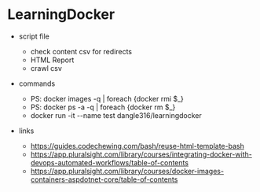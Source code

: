 # LearningDocker
- script file
	- check content csv for redirects
	- HTML Report
	- crawl csv



- commands
	- PS: docker images -q | foreach {docker rmi $_}
	- PS: docker ps -a -q | foreach {docker rm $_}
	- docker run -it --name test dangle316/learningdocker


- links
	- https://guides.codechewing.com/bash/reuse-html-template-bash
	- https://app.pluralsight.com/library/courses/integrating-docker-with-devops-automated-workflows/table-of-contents
	- https://app.pluralsight.com/library/courses/docker-images-containers-aspdotnet-core/table-of-contents
